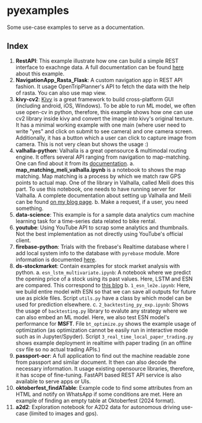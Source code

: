 # pyexamples
Some use-case examples to serve as a documentation. 

## Index
1. **RestAPI**: This example illustrate how one can build a simple REST interface to exachnge data. A full documentation can be found [here](https://ikespand.github.io/posts/RestAPI_with_Python/ "RestAPI") about this example.
2. **NavigationApp_Rasta_Flask**: A custom navigation app in REST API fashion. It usage OpenTripPlanner's API to fetch the data with the help of rasta. You can also use map view. 
3. **kivy-cv2**: [Kivy](https://kivy.org/ "Kivy") is a great framework to build cross-platform GUI (including android, iOS, Windows). To be able to run ML model, we often use open-cv in python, therefore, this example shows how one can use cv2 library inside kivy and convert the image into kivy's original texture. It has a minimal working example with one main (where user need to write "yes" and click on submit to see camera) and one camera screen. Additionally, it has a button which a user can click to capture image from camera. This is not very clean but shows the usage :)
4. **valhalla-python**: Valhalla is a great opensource & multimodal routing engine. It offers several API ranging from navigation to map-matching. One can find about it from its [documentation](https://valhalla.readthedocs.io/en/latest/ "documentation").
	a. **map_matching_meli_valhalla.ipynb** is a notebook to shows the map matching. Map matching is a process by which we match raw GPS points to actual map. One of the library in Valhalla, called Meili does this part. To use this notebook, one needs to have running server for Valhalla. A complete documentation about setting up Valhalla and Meili can be found [on my blog page](map_matching_meli_valhalla.ipynb "here").
	b. Make a request, if a user, you need something.
5. **data-science**: This example is for a sample data analytics cum machine learning task for a time-series data related to bike rental.
6. **youtube**: Using YouTube API to scrap some analytics and thumbnails. Not the best implementation as not directly using YouTube's official client.
7. **firebase-python**: Trials with the firebase's Realtime database where I add local system info to the database with `pyrebase` module. More information is documented [here](https://ikespand.github.io/posts/firebase/).
8. **ds-stockmarket**: Contain examples for stock market analysis with python.
    a. `esn_lstm_multivariate.ipynb`: A notebook where we predict the opening price of a stock using its past values. Here, LSTM and ESN are compared. This correspond to [this blog](https://ikespand.github.io/posts/ml-for-stock-market-1/)
	b. `1_esn_le2e.ipynb`: Here, we build entire model with ESN so that we can save all outputs for future use as pickle files. Script `utils.py` have a class by which model can be used for prediction elsewhere.
	c. `2_backtesting_py_exp.ipynb`: Shows the usage of `backtesting.py` library to evalute any strategy where we can also embed an ML model. Here, we also test ESN model's performance for **MSFT**. File `bt_optimize.py` shows the example usage of optimization (as optimization cannot be easily run in interactive mode such as in Jupyter/Spyder). Script `3_real_time_local_paper_trading.py` shows example deployment in realtime with paper trading (in an offline csv file so no actual trading APIs.)
9. **passport-ocr**: A full application to find out the machine readable zone from passport and similar document. It then can also decode the necessary information. It usage existing opensource libraries, therefore, it has scope of fine-tuning. FastAPI based REST API service is also available to serve apps or UIs.
10. **oktoberfest_findATable**: Example code to find some attributes from an HTML and notify on WhatsApp if some conditions are met. Here an example of finding an empty table at Oktoberfest (2024 format).
11. **a2d2**: Exploration notebook for A2D2 data for autonomous driving use-case (limited to images and gps).